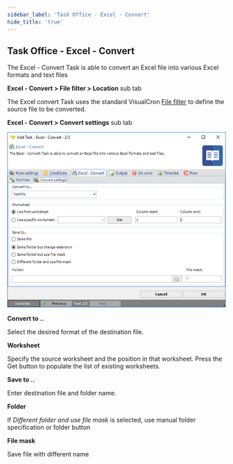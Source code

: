 ```yaml
---
sidebar_label: 'Task Office - Excel - Convert'
hide_title: 'true'
---
```


## Task Office - Excel - Convert

The Excel - Convert Task is able to convert an Excel file into various Excel formats and text files
 
**Excel - Convert > File filter > Location** sub tab

The Excel convert Task uses the standard VisualCron [File filter](../../../serverjob-tasks-file-filter) to define the source file to be converted.
 
**Excel - Convert > Convert settings** sub tab

![](../../../../../static/img/taskofficeexcelconvertconvertsettings.png)

**Convert to ..**

Select the desired format of the destination file.
 
**Worksheet**

Specify the source worksheet and the position in that worksheet. Press the Get button to populate the list of existing worksheets.
 
**Save to ..**

Enter destination file and folder name.
 
**Folder**

If *Different folder and use file mask* is selected, use manual folder specification or folder button
 
**File mask**

Save file with different name
